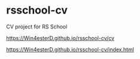 # rsschool-cv
CV project for RS School

https://Win4esterD.github.io/rsschool-cv/cv

https://Win4esterD.github.io/rsschool-cv/index.html
